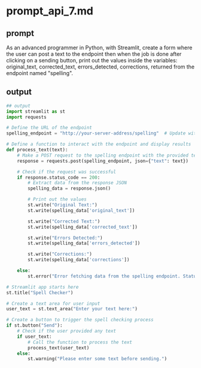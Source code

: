 # prompt_api_7.md

## prompt
As an advanced programmer in Python, with Streamlit, create a form where the user can post a text to the endpoint then when the job is done after clicking on a sending button, print out the values inside the variables: original_text, corrected_text, errors_detected, corrections, returned from the endpoint named "spelling".

## output

```python
## output
import streamlit as st
import requests

# Define the URL of the endpoint
spelling_endpoint = "http://your-server-address/spelling"  # Update with your actual server address

# Define a function to interact with the endpoint and display results
def process_text(text):
    # Make a POST request to the spelling endpoint with the provided text
    response = requests.post(spelling_endpoint, json={"text": text})

    # Check if the request was successful
    if response.status_code == 200:
        # Extract data from the response JSON
        spelling_data = response.json()

        # Print out the values
        st.write("Original Text:")
        st.write(spelling_data['original_text'])

        st.write("Corrected Text:")
        st.write(spelling_data['corrected_text'])

        st.write("Errors Detected:")
        st.write(spelling_data['errors_detected'])

        st.write("Corrections:")
        st.write(spelling_data['corrections'])

    else:
        st.error("Error fetching data from the spelling endpoint. Status code: {}".format(response.status_code))

# Streamlit app starts here
st.title("Spell Checker")

# Create a text area for user input
user_text = st.text_area("Enter your text here:")

# Create a button to trigger the spell checking process
if st.button("Send"):
    # Check if the user provided any text
    if user_text:
        # Call the function to process the text
        process_text(user_text)
    else:
        st.warning("Please enter some text before sending.")
```
